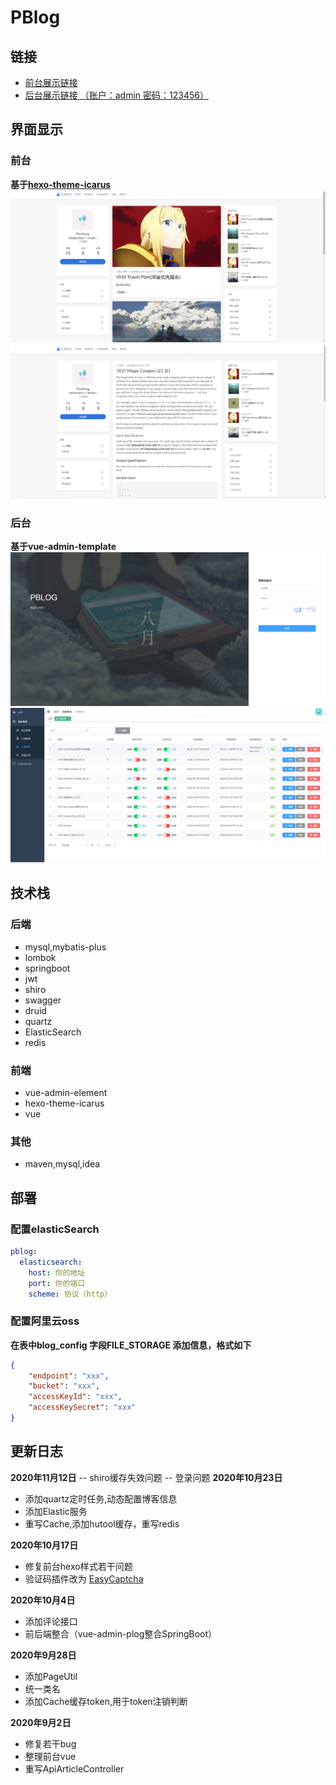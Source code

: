 # PBlog
## 链接
- [前台展示链接](http://121.36.90.108:80) 
- [后台展示链接 （账户：admin 密码：123456）](http://121.36.90.108:80/admin/index)  
## 界面显示
### 前台
**基于[hexo-theme-icarus](https://github.com/ppoffice/hexo-theme-icarus)**
![markdown](./images/fc6233ade79e0d5e5723c7f87a65700.png)
![markdown](./images/4f5d267468cfba4f2ad0cb2ee7d9dd9.png)
### 后台
**基于vue-admin-template**
![markdown](./images/4f5d267468cfba4f2ad0cb2ee7d9dxa.png)
![markdown](./images/4f5d267468cfba4f2ad0cb2ee7d94h2.jpg)
## 技术栈
### 后端
- mysql,mybatis-plus
- lombok
- springboot
- jwt
- shiro
- swagger
- druid
- quartz
- ElasticSearch
- redis
### 前端
- vue-admin-element
- hexo-theme-icarus
- vue
### 其他
- maven,mysql,idea
## 部署
### 配置elasticSearch
```yaml
pblog:
  elasticsearch:
    host: 你的地址
    port: 你的端口
    scheme: 协议（http）

```

### 配置阿里云oss
**在表中blog_config 字段FILE_STORAGE 添加信息，格式如下**
```json
{
    "endpoint": "xxx",
    "bucket": "xxx",
    "accessKeyId": "xxx",
    "accessKeySecret": "xxx"
}
```
## 更新日志
**2020年11月12日**
-- shiro缓存失效问题
-- 登录问题
**2020年10月23日**
- 添加quartz定时任务,动态配置博客信息
- 添加Elastic服务
- 重写Cache,添加hutool缓存，重写redis

**2020年10月17日**
- 修复前台hexo样式若干问题
- 验证码插件改为 [EasyCaptcha](https://gitee.com/whvse/EasyCaptcha)

**2020年10月4日**
- 添加评论接口
- 前后端整合（vue-admin-plog整合SpringBoot）

**2020年9月28日**
- 添加PageUtil
- 统一类名
- 添加Cache缓存token,用于token注销判断

**2020年9月2日**
-  修复若干bug
-  整理前台vue
-  重写ApiArticleController
